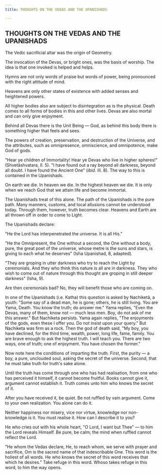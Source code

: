 ```yaml
---
title: THOUGHTS ON THE VEDAS AND THE UPANISHADS

---
```





  

## THOUGHTS ON THE VEDAS AND THE UPANISHADS

The Vedic sacrificial altar was the origin of Geometry.

The invocation of the Devas, or bright ones, was the basis of worship.
The idea is that one invoked is helped and helps.

Hymns are not only words of praise but words of power, being pronounced
with the right attitude of mind.

Heavens are only other states of existence with added senses and
heightened powers.

All higher bodies also are subject to disintegration as is the physical.
Death comes to all forms of bodies in this and other lives. Devas are
also mortal and can only give enjoyment.

Behind all Devas there is the Unit Being — God, as behind this body
there is something higher that feels and sees.

The powers of creation, preservation, and destruction of the Universe,
and the attributes, such as omnipresence, omniscience, and omnipotence,
make God of gods.

"Hear ye children of Immortality! Hear ye Devas who live in higher
spheres!" (Shvetâshvatara, II. 5). "I have found out a ray beyond all
darkness, beyond all doubt. I have found the Ancient One" (*ibid*. III.
8). The way to this is contained in the Upanishads.

On earth we die. In heaven we die. In the highest heaven we die. It is
only when we reach God that we attain life and become immortal.

The Upanishads treat of this alone. The path of the Upanishads is the
pure path. Many manners, customs, and local allusions cannot be
understood today. Through them, however, truth becomes clear. Heavens
and Earth are all thrown off in order to come to Light.

The Upanishads declare:

"He the Lord has interpenetrated the universe. It is all His."

"He the Omnipresent, the One without a second, the One without a body,
pure, the great poet of the universe, whose metre is the suns and stars,
is giving to each what he deserves" (Isha Upanishad, 8, adapted).

"They are groping in utter darkness who try to reach the Light by
ceremonials. And they who think this nature is all are in darkness. They
who wish to come out of nature through this thought are groping in still
deeper darkness" (Isha, 9).

Are then ceremonials bad? No, they will benefit those who are coming on.

In one of the Upanishads (i.e. Katha) this question is asked by
Nachiketâ, a youth: "Some say of a dead man, he is gone; others, he is
still living. You are Yama, Death. You know the truth; do answer me."
Yama replies, "Even the Devas, many of them, know not — much less men.
Boy, do not ask of me this answer." But Nachiketa persists. Yama again
replies, "The enjoyments of the gods, even these I offer you. Do not
insist upon your query." But Nachiketa was firm as a rock. Then the god
of death said, "My boy, you have declined, for the third time, wealth,
power, long life, fame, family. You are brave enough to ask the highest
truth. I will teach you. There are two ways, one of truth; one of
enjoyment. You have chosen the former."

Now note here the conditions of imparting the truth. First, the purity —
a boy, a pure, unclouded soul, asking the secret of the universe.
Second, that he must take truth for truth's sake alone.

Until the truth has come through one who has had realisation, from one
who has perceived it himself, it cannot become fruitful. Books cannot
give it, argument cannot establish it. Truth comes unto him who knows
the secret of it.

After you have received it, be quiet. Be not ruffled by vain argument.
Come to your own realization. You alone can do it.

Neither happiness nor misery, vice nor virtue, knowledge nor
non-knowledge is it. You must realise it. How can I describe it to you?

He who cries out with his whole heart, "O Lord, I want but Thee" — to
him the Lord reveals Himself. Be pure, be calm; the mind when ruffled
cannot reflect the Lord.

"He whom the Vedas declare, He, to reach whom, we serve with prayer and
sacrifice, Om is the sacred name of that indescribable One. This word is
the holiest of all words. He who knows the secret of this word receives
that which he desires." Take refuge in this word. Whoso takes refuge in
this word, to him the way opens.


